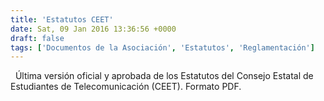 ```yaml
---
title: 'Estatutos CEET'
date: Sat, 09 Jan 2016 13:36:56 +0000
draft: false
tags: ['Documentos de la Asociación', 'Estatutos', 'Reglamentación']
---
```


  Última versión oficial y aprobada de los Estatutos del Consejo Estatal de Estudiantes de Telecomunicación (CEET). Formato PDF.